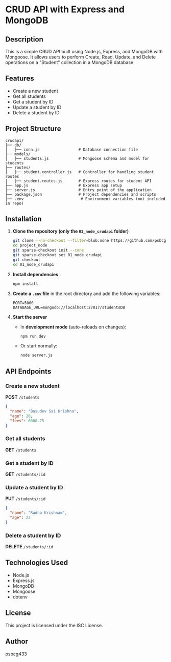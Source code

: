 # CRUD API with Express and MongoDB

## Description
This is a simple CRUD API built using Node.js, Express, and MongoDB with Mongoose. It allows users to perform Create, Read, Update, and Delete operations on a "Student" collection in a MongoDB database.

## Features
- Create a new student
- Get all students
- Get a student by ID
- Update a student by ID
- Delete a student by ID

## Project Structure
```
crudapi/
├── db/
│   ├── conn.js                 # Database connection file
├── models/
│   ├── students.js             # Mongoose schema and model for students
├── routes/
│   ├── student.controller.js   # Controller for handling student routes
│   ├── student.routes.js       # Express routes for student API
├── app.js                      # Express app setup
├── server.js                   # Entry point of the application
├── package.json                # Project dependencies and scripts
├── .env                         # Environment variables (not included in repo)
```

## Installation

1. **Clone the repository (only the `01_node_crudapi` folder)**
   ```sh
   git clone --no-checkout --filter=blob:none https://github.com/psbcg433/project_node.git
   cd project_node
   git sparse-checkout init --cone
   git sparse-checkout set 01_node_crudapi
   git checkout
   cd 01_node_crudapi
   ```

2. **Install dependencies**
   ```sh
   npm install
   ```

3. **Create a `.env` file** in the root directory and add the following variables:
   ```env
   PORT=5000
   DATABASE_URL=mongodb://localhost:27017/studentsDB
   ```

4. **Start the server**
   - In **development mode** (auto-reloads on changes):
     ```sh
     npm run dev
     ```
   - Or start normally:
     ```sh
     node server.js
     ```

## API Endpoints

### Create a new student
**POST** `/students`
```json
{
  "name": "Basudev Sai Krishna",
  "age": 20,
  "fees": 6000.75
}
```

### Get all students
**GET** `/students`

### Get a student by ID
**GET** `/students/:id`

### Update a student by ID
**PUT** `/students/:id`
```json
{
  "name": "Radha Krishnam",
  "age": 22
}
```

### Delete a student by ID
**DELETE** `/students/:id`

## Technologies Used
- Node.js
- Express.js
- MongoDB
- Mongoose
- dotenv

## License
This project is licensed under the ISC License.

## Author
psbcg433
